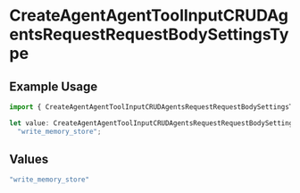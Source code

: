 # CreateAgentAgentToolInputCRUDAgentsRequestRequestBodySettingsType

## Example Usage

```typescript
import { CreateAgentAgentToolInputCRUDAgentsRequestRequestBodySettingsType } from "@orq-ai/node/models/operations";

let value: CreateAgentAgentToolInputCRUDAgentsRequestRequestBodySettingsType =
  "write_memory_store";
```

## Values

```typescript
"write_memory_store"
```